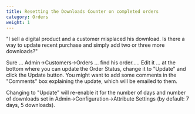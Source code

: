 ```yaml
---
title: Resetting the Downloads Counter on completed orders
category: Orders
weight: 1
---
```


"I sell a digital product and a customer misplaced his download. Is there a way to update recent purchase and simply add two or three more downloads?"

Sure ... Admin->Customers->Orders ... find his order..... Edit it ... at the bottom where you can update the Order Status, change it to "Update" and click the Update button.  You might want to add some comments in the "Comments" box explaining the update, which will be emailed to them.

Changing to "Update" will re-enable it for the number of days and number of downloads set in Admin->Configuration->Attribute Settings (by default: 7 days, 5 downloads).


